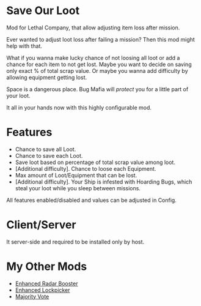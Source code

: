 # Save Our Loot
Mod for Lethal Company, that allow adjusting item loss after mission.

Ever wanted to adjust loot loss after failing a mission? Then this mod might help with that.

What if you wanna make lucky chance of not loosing all loot or add a chance for each item to not get lost. Maybe you want to decide on saving only exact % of total scrap value. Or maybe you wanna add difficulty by allowing equipment getting lost.

Space is a dangerous place. Bug Mafia will *protect* you for a little part of your loot.

It all in your hands now with this highly configurable mod.
# Features
- Chance to save all Loot.
- Chance to save each Loot.
- Save loot based on percentage of total scrap value among loot.
- [Additional difficulty]. Chance to loose each Equipment.
- Max amount of Loot/Equipment that can be lost.
- [Additional difficulty]. Your Ship is infested with Hoarding Bugs, which steal your loot while you sleep between missions.

All features enabled/disabled and values can be adjusted in Config.
# Client/Server
It server-side and required to be installed only by host.
# My Other Mods
* [Enhanced Radar Booster](https://thunderstore.io/c/lethal-company/p/MrHydralisk/EnhancedRadarBooster/)
* [Enhanced Lockpicker](https://thunderstore.io/c/lethal-company/p/MrHydralisk/EnhancedLockpicker/)
* [Majority Vote](https://thunderstore.io/c/lethal-company/p/MrHydralisk/MajorityVote/)